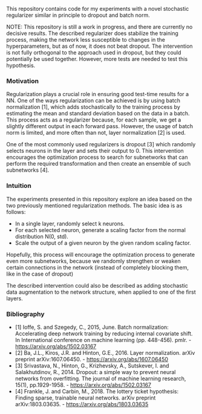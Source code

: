 This repository contains code for my experiments with a novel stochastic regularizer similar in principle to dropout and batch norm.

NOTE: This repository is still a work in progress, and there are currently no decisive results. The described regularizer does stabilize the training process, making the network less susceptible to changes in the hyperparameters, but as of now, it does not beat dropout. The intervention is not fully orthogonal to the approach used in dropout, but they could potentially be used together. However, more tests are needed to test this hypothesis.

### Motivation

Regularization plays a crucial role in ensuring good test-time results for a NN. One of the ways regularization can be achieved is by using batch normalization [1], which adds stochastically to the training process by estimating the mean and standard deviation based on the data in a batch. This process acts as a regularizer because, for each sample, we get a slightly different output in each forward pass. However, the usage of batch norm is limited, and more often than not, layer normalization [2] is used. 

One of the most commonly used regularizers is dropout [3] which randomly selects neurons in the layer and sets their output to 0. This intervention encourages the optimization process to search for subnetworks that can perform the required transformation and then create an ensemble of such subnetworks [4].  

### Intuition

The experiments presented in this repository explore an idea based on the two previously mentioned regularization methods. The basic idea is as follows:

- In a single layer, randomly select k neurons.
- For each selected neuron, generate a scaling factor from the normal distribution N(0, std).
- Scale the output of a given neuron by the given random scaling factor.

Hopefully, this process will encourage the optimization process to generate even more subnetworks, because we randomly strengthen or weaken certain connections in the network (instead of completely blocking them, like in the case of dropout)

The described intervention could also be described as adding stochastic data augmentation to the network structure, when applied to one of the first layers.


### Bibliography
- [1] Ioffe, S. and Szegedy, C., 2015, June. Batch normalization: Accelerating deep network training by reducing internal covariate shift. In International conference on machine learning (pp. 448-456). pmlr. - https://arxiv.org/abs/1502.03167
- [2] Ba, J.L., Kiros, J.R. and Hinton, G.E., 2016. Layer normalization. arXiv preprint arXiv:1607.06450. - https://arxiv.org/abs/1607.06450
- [3] Srivastava, N., Hinton, G., Krizhevsky, A., Sutskever, I. and Salakhutdinov, R., 2014. Dropout: a simple way to prevent neural networks from overfitting. The journal of machine learning research, 15(1), pp.1929-1958. - https://arxiv.org/abs/1502.03167
- [4] Frankle, J. and Carbin, M., 2018. The lottery ticket hypothesis: Finding sparse, trainable neural networks. arXiv preprint arXiv:1803.03635. - https://arxiv.org/abs/1803.03635 


